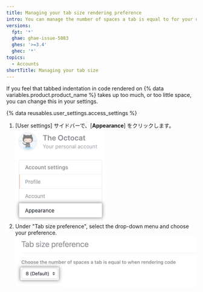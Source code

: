 ```yaml
---
title: Managing your tab size rendering preference
intro: You can manage the number of spaces a tab is equal to for your user account.
versions:
  fpt: '*'
  ghae: ghae-issue-5083
  ghes: '>=3.4'
  ghec: '*'
topics:
  - Accounts
shortTitle: Managing your tab size
---
```


If you feel that tabbed indentation in code rendered on {% data variables.product.product_name %} takes up too much, or too little space, you can change this in your settings.

{% data reusables.user_settings.access_settings %}
1. [User settings] サイドバーで、[**Appearance**] をクリックします。 ![[User settings] サイドバーの [Appearance] タブ](/assets/images/help/settings/appearance-tab.png)
2. Under "Tab size preference", select the drop-down menu and choose your preference. ![Tab size preference button](/assets/images/help/settings/tab-size-preference.png)
